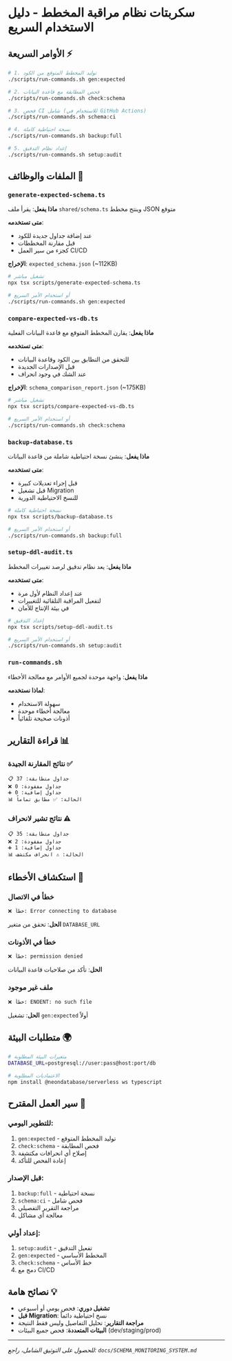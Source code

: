 # سكربتات نظام مراقبة المخطط - دليل الاستخدام السريع

## الأوامر السريعة ⚡

```bash
# 1. توليد المخطط المتوقع من الكود
./scripts/run-commands.sh gen:expected

# 2. فحص المطابقة مع قاعدة البيانات
./scripts/run-commands.sh check:schema

# 3. فحص CI شامل (للاستخدام في GitHub Actions)
./scripts/run-commands.sh schema:ci

# 4. نسخة احتياطية كاملة
./scripts/run-commands.sh backup:full

# 5. إعداد نظام التدقيق
./scripts/run-commands.sh setup:audit
```

## الملفات والوظائف 📁

### `generate-expected-schema.ts`
**ماذا يفعل**: يقرأ ملف `shared/schema.ts` وينتج مخطط JSON متوقع

**متى تستخدمه**:
- عند إضافة جداول جديدة للكود
- قبل مقارنة المخططات
- كجزء من سير العمل CI/CD

**الإخراج**: `expected_schema.json` (~112KB)

```bash
# تشغيل مباشر
npx tsx scripts/generate-expected-schema.ts

# أو استخدام الأمر السريع
./scripts/run-commands.sh gen:expected
```

### `compare-expected-vs-db.ts`
**ماذا يفعل**: يقارن المخطط المتوقع مع قاعدة البيانات الفعلية

**متى تستخدمه**:
- للتحقق من التطابق بين الكود وقاعدة البيانات
- قبل الإصدارات الجديدة
- عند الشك في وجود انحراف

**الإخراج**: `schema_comparison_report.json` (~175KB)

```bash
# تشغيل مباشر  
npx tsx scripts/compare-expected-vs-db.ts

# أو استخدام الأمر السريع
./scripts/run-commands.sh check:schema
```

### `backup-database.ts`
**ماذا يفعل**: ينشئ نسخة احتياطية شاملة من قاعدة البيانات

**متى تستخدمه**:
- قبل إجراء تعديلات كبيرة
- قبل تشغيل Migration
- للنسخ الاحتياطية الدورية

```bash
# نسخة احتياطية كاملة
npx tsx scripts/backup-database.ts

# أو استخدام الأمر السريع  
./scripts/run-commands.sh backup:full
```

### `setup-ddl-audit.ts`
**ماذا يفعل**: يعد نظام تدقيق لرصد تغييرات المخطط

**متى تستخدمه**:
- عند إعداد النظام لأول مرة
- لتفعيل المراقبة التلقائية للتغييرات
- في بيئة الإنتاج للأمان

```bash
# إعداد التدقيق
npx tsx scripts/setup-ddl-audit.ts

# أو استخدام الأمر السريع
./scripts/run-commands.sh setup:audit
```

### `run-commands.sh`
**ماذا يفعل**: واجهة موحدة لجميع الأوامر مع معالجة الأخطاء

**لماذا نستخدمه**:
- سهولة الاستخدام
- معالجة أخطاء موحدة  
- أذونات صحيحة تلقائياً

## قراءة التقارير 📊

### نتائج المقارنة الجيدة ✅
```
📋 جداول متطابقة: 37
❌ جداول مفقودة: 0  
➕ جداول إضافية: 0
📊 الحالة: ✅ مطابق تماماً
```

### نتائج تشير لانحراف ⚠️
```
📋 جداول متطابقة: 35
❌ جداول مفقودة: 2
➕ جداول إضافية: 1  
📊 الحالة: ⚠️ انحراف مكتشف
```

## استكشاف الأخطاء 🔧

### خطأ في الاتصال
```bash
❌ خطأ: Error connecting to database
```
**الحل**: تحقق من متغير `DATABASE_URL`

### خطأ في الأذونات
```bash  
❌ خطأ: permission denied
```
**الحل**: تأكد من صلاحيات قاعدة البيانات

### ملف غير موجود
```bash
❌ خطأ: ENOENT: no such file
```
**الحل**: تشغيل `gen:expected` أولاً

## متطلبات البيئة 🌍

```bash
# متغيرات البيئة المطلوبة
DATABASE_URL=postgresql://user:pass@host:port/db

# الاعتماديات المطلوبة
npm install @neondatabase/serverless ws typescript
```

## سير العمل المقترح 🔄

### للتطوير اليومي:
1. `gen:expected` - توليد المخطط المتوقع
2. `check:schema` - فحص المطابقة
3. إصلاح أي انحرافات مكتشفة
4. إعادة الفحص للتأكد

### قبل الإصدار:
1. `backup:full` - نسخة احتياطية  
2. `schema:ci` - فحص شامل
3. مراجعة التقرير التفصيلي
4. معالجة أي مشاكل

### إعداد أولي:
1. `setup:audit` - تفعيل التدقيق
2. `gen:expected` - المخطط الأساسي
3. `check:schema` - خط الأساس
4. دمج مع CI/CD

## نصائح هامة 💡

- **تشغيل دوري**: فحص يومي أو أسبوعي
- **قبل Migration**: نسخ احتياطية دائماً
- **مراجعة التقارير**: تحليل التفاصيل وليس فقط النتيجة
- **البيئات المتعددة**: فحص جميع البيئات (dev/staging/prod)

---
*للحصول على التوثيق الشامل، راجع: `docs/SCHEMA_MONITORING_SYSTEM.md`*